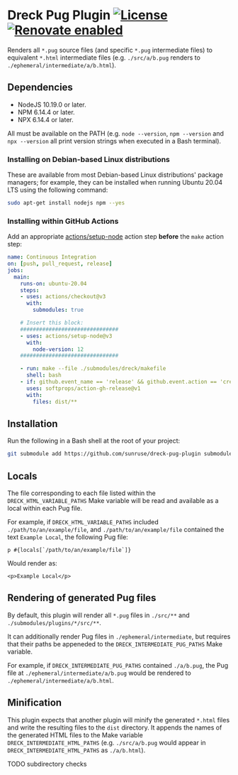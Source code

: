 # Dreck Pug Plugin [![License](https://img.shields.io/github/license/sunruse/dreck-pug-plugin.svg)](https://github.com/sunruse/dreck-pug-plugin/blob/master/license) [![Renovate enabled](https://img.shields.io/badge/renovate-enabled-brightgreen.svg)](https://renovatebot.com/)

Renders all `*.pug` source files (and specific `*.pug` intermediate files) to equivalent `*.html` intermediate files (e.g. `./src/a/b.pug` renders to `./ephemeral/intermediate/a/b.html`).

## Dependencies

- NodeJS 10.19.0 or later.
- NPM 6.14.4 or later.
- NPX 6.14.4 or later.

All must be available on the PATH (e.g. `node --version`, `npm --version` and `npx --version` all print version strings when executed in a Bash terminal).

### Installing on Debian-based Linux distributions

These are available from most Debian-based Linux distributions' package managers; for example, they can be installed when running Ubuntu 20.04 LTS using the following command:

```bash
sudo apt-get install nodejs npm --yes
```

### Installing within GitHub Actions

Add an appropriate [actions/setup-node](https://github.com/actions/setup-node) action step **before** the `make` action step:

```yml
name: Continuous Integration
on: [push, pull_request, release]
jobs:
  main:
    runs-on: ubuntu-20.04
    steps:
    - uses: actions/checkout@v3
      with:
        submodules: true

    # Insert this block:
    ###############################
    - uses: actions/setup-node@v3
      with:
        node-version: 12
    ###############################

    - run: make --file ./submodules/dreck/makefile
      shell: bash
    - if: github.event_name == 'release' && github.event.action == 'created'
      uses: softprops/action-gh-release@v1
      with:
        files: dist/**
```

## Installation

Run the following in a Bash shell at the root of your project:

```bash
git submodule add https://github.com/sunruse/dreck-pug-plugin submodules/plugins/pug
```

## Locals

The file corresponding to each file listed within the `DRECK_HTML_VARIABLE_PATHS` Make variable will be read and available as a local within each Pug file.

For example, if `DRECK_HTML_VARIABLE_PATHS` included `./path/to/an/example/file`, and `./path/to/an/example/file` contained the text `Example Local`, the following Pug file:

```pug
p #{locals[`/path/to/an/example/file`]}
```

Would render as:

```pug
<p>Example Local</p>
```

## Rendering of generated Pug files

By default, this plugin will render all `*.pug` files in `./src/**` and `./submodules/plugins/*/src/**`.

It can additionally render Pug files in `./ephemeral/intermediate`, but requires that their paths be appeneded to the `DRECK_INTERMEDIATE_PUG_PATHS` Make variable.

For example, if `DRECK_INTERMEDIATE_PUG_PATHS` contained `./a/b.pug`, the Pug file at `./ephemeral/intermediate/a/b.pug` would be rendered to `./ephemeral/intermediate/a/b.html`.

## Minification

This plugin expects that another plugin will minify the generated `*.html` files and write the resulting files to the `dist` directory.  It appends the names of the generated HTML files to the Make variable `DRECK_INTERMEDIATE_HTML_PATHS` (e.g. `./src/a/b.pug` would appear in `DRECK_INTERMEDIATE_HTML_PATHS` as `./a/b.html`).

TODO subdirectory checks
